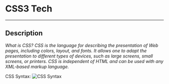 # CSS3 Tech

---

## Description

*What is CSS? CSS is the language for describing the presentation of Web pages, including colors, layout, and fonts. It allows one to adapt the presentation to different types of devices, such as large screens, small screens, or printers. CSS is independent of HTML and can be used with any XML-based markup language.*

CSS Syntax: ![CSS Syntax](https://www.w3schools.com/css/img_selector.gif)
